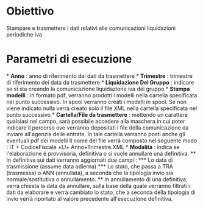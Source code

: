 
# Obiettivo

Stampare e trasmettere i dati relativi alle comunicazioni liquidazioni periodiche iva


# Parametri di esecuzione

\* **Anno** :  anno di riferimento dei dati da trasmettere
\* **Trimestre** :  trimestre di riferimento dei data da trasmettere
\* **Liquidazione Del Gruppo** :  indicare se si sta creando la comunicazione liquidazione iva   del gruppo
\* **Stampa modelli** :   in formato pdf, verranno prodotti i modelli nella cartella specificata   nel punto successivo. In spool verranno creati i modelli in spool.   Se non viene indicato nulla verrà creato solo il file XML nella cartella   specificata nel punto successivo
\* **Cartella/File da trasmettere** :  mettendo un carattere qualsiasi nel campo, sarà possibile   accedere alla maschera in cui poter indicare il percorso ove verranno depositati i file della   comunicazione da inviare all'agenzia delle entrate. In tale cartella verranno   posti anche gli eventuali pdf dei modelli   Il nome del file verrà composto nel seguente modo :    IT + CodiceFiscale +_LI_+ Anno+Trimestre.XML
\* **Modalità** :  indica se l'elaborazione è provvisoria, definitiva o si vuole annullare una definitiva.
\*\* In definitiva sui dati verranno aggiornati due campi : 
\*\*\*  Lo data di trasmissione (assume data odierna)
\*\*\*  Lo stato, che passa a TRA (trasmessa) o ANN (annullata), a seconda che la tipologia invio sia normale/sostitutiva o annullamento.
\*\* In annullamento di una definitiva, verrà chiesta la data da annullare, sulla base della quale verranno filtrati i dati da elaborare e verrà cambiato lo stato, che a seconda della tipologia di invio verrà riportato al valore precedente all'esecuzione definitiva.

